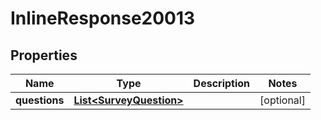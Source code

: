 
# InlineResponse20013

## Properties
Name | Type | Description | Notes
------------ | ------------- | ------------- | -------------
**questions** | [**List&lt;SurveyQuestion&gt;**](SurveyQuestion.md) |  |  [optional]



